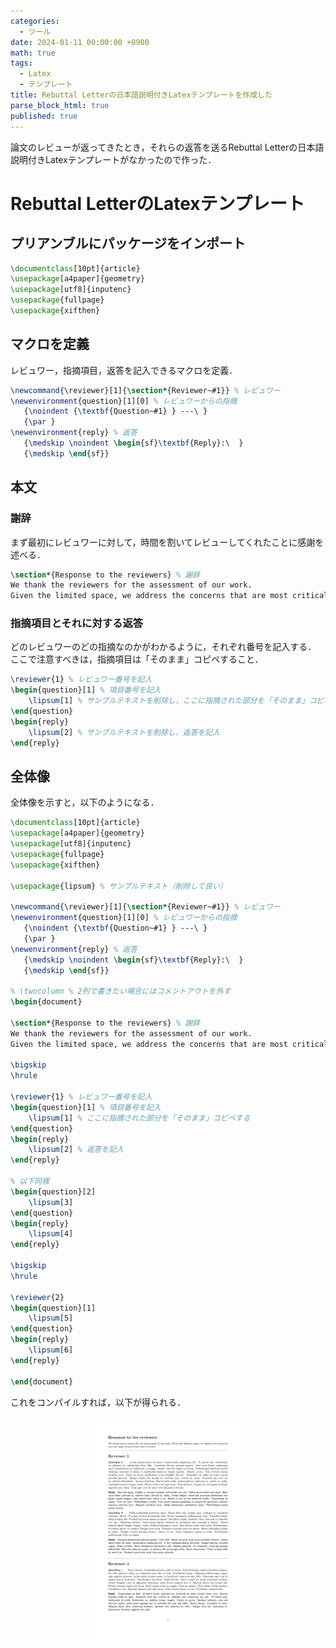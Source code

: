```yaml
---
categories:
  - ツール
date: 2024-01-11 00:00:00 +0900
math: true
tags:
  - Latex
  - テンプレート
title: Rebuttal Letterの日本語説明付きLatexテンプレートを作成した
parse_block_html: true
published: true
---
```


論文のレビューが返ってきたとき，それらの返答を送るRebuttal Letterの日本語説明付きLatexテンプレートがなかったので作った．

# Rebuttal LetterのLatexテンプレート

## プリアンブルにパッケージをインポート

```latex
\documentclass[10pt]{article}
\usepackage[a4paper]{geometry}
\usepackage[utf8]{inputenc}
\usepackage{fullpage}
\usepackage{xifthen}
```

## マクロを定義
レビュワー，指摘項目，返答を記入できるマクロを定義．

```latex
\newcommand{\reviewer}[1]{\section*{Reviewer~#1}} % レビュワー
\newenvironment{question}[1][0] % レビュワーからの指摘
   {\noindent {\textbf{Question~#1} } ---\ }
   {\par }
\newenvironment{reply} % 返答
   {\medskip \noindent \begin{sf}\textbf{Reply}:\  }
   {\medskip \end{sf}}
```

## 本文
### 謝辞
まず最初にレビュワーに対して，時間を割いてレビューしてくれたことに感謝を述べる．
```latex
\section*{Response to the reviewers} % 謝辞
We thank the reviewers for the assessment of our work. 
Given the limited space, we address the concerns that are most critical from each reviewer. 
```

### 指摘項目とそれに対する返答
どのレビュワーのどの指摘なのかがわかるように，それぞれ番号を記入する．
ここで注意すべきは，指摘項目は「そのまま」コピペすること．

```latex
\reviewer{1} % レビュワー番号を記入
\begin{question}[1] % 項目番号を記入
    \lipsum[1] % サンプルテキストを削除し，ここに指摘された部分を「そのまま」コピペする
\end{question}
\begin{reply}
    \lipsum[2] % サンプルテキストを削除し，返答を記入
\end{reply}
```

## 全体像
全体像を示すと，以下のようになる．
```latex
\documentclass[10pt]{article}
\usepackage[a4paper]{geometry}
\usepackage[utf8]{inputenc}
\usepackage{fullpage}
\usepackage{xifthen}

\usepackage{lipsum} % サンプルテキスト（削除して良い）

\newcommand{\reviewer}[1]{\section*{Reviewer~#1}} % レビュワー
\newenvironment{question}[1][0] % レビュワーからの指摘
   {\noindent {\textbf{Question~#1} } ---\ }
   {\par }
\newenvironment{reply} % 返答
   {\medskip \noindent \begin{sf}\textbf{Reply}:\  }
   {\medskip \end{sf}}

% \twocolumn % 2列で書きたい場合にはコメントアウトを外す
\begin{document}

\section*{Response to the reviewers} % 謝辞
We thank the reviewers for the assessment of our work. 
Given the limited space, we address the concerns that are most critical from each reviewer. 

\bigskip
\hrule

\reviewer{1} % レビュワー番号を記入
\begin{question}[1] % 項目番号を記入
    \lipsum[1] % ここに指摘された部分を「そのまま」コピペする
\end{question}
\begin{reply}
    \lipsum[2] % 返答を記入
\end{reply}

% 以下同様
\begin{question}[2]
    \lipsum[3]
\end{question}
\begin{reply}
    \lipsum[4]
\end{reply}

\bigskip
\hrule

\reviewer{2}
\begin{question}[1]
    \lipsum[5]
\end{question}
\begin{reply}
    \lipsum[6]
\end{reply}

\end{document}
```

これをコンパイルすれば，以下が得られる．
<p align="center">
<img width="50%" src="/assets/img/Rebuttal-Letter/Rebuttal_Letter.png" alt="image_error">
</p>
